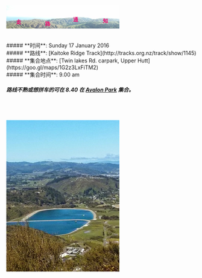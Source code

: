 ![skyline](_images/skyline2.png)

<br/>
##### **时间**: Sunday 17 January 2016
<br/>
##### **路线**: [Kaitoke Ridge Track](http://tracks.org.nz/track/show/1145)
<br/>
##### **集合地点**: [Twin lakes Rd. carpark, Upper Hutt](https://goo.gl/maps/1G2z3LxFiTM2)
<br/>
##### **集合时间**: 9.00 am 

##### 路线不熟或想拼车的可在 8.40  在 [Avalon Park](https://goo.gl/maps/nHFRB5nMJLp) 集合。

<br/>
<br/>





![twin_lakes](_images/twin_lakes.jpg)
